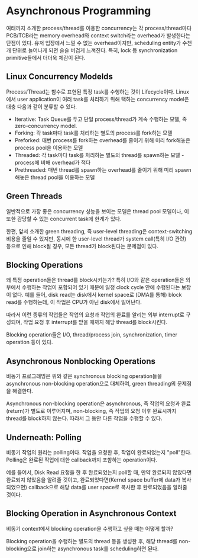 # Asynchronous Programming

여태까지 소개한 process/thread를 이용한 concurrency는 각 process/thread마다 PCB/TCB라는 memory overhead와 context switch라는 overhead가 발생한다는 단점이 있다.
유저 입장에서 느낄 수 없는 overhead이지만, scheduling entity가 수천 개 단위로 늘어나게 되면 슬슬 버겁게 느껴진다.
특히, lock 등 synchronization primitive들에서 더더욱 체감이 된다.

## Linux Concurrency Modelds

Process/Thread는 함수로 표현된 특정 task를 수행하는 것이 Lifecycle이다.
Linux에서 user application이 여러 task를 처리하기 위해 택하는 concurrency model은 대충 다음과 같이 분류할 수 있다.

* Iterative: Task Queue를 두고 단일 process/thread가 계속 수행하는 모델, 즉 zero-concurrency model.
* Forking: 각 task마다 task를 처리하는 별도의 process를 fork하는 모델
* Preforked: 매번 process를 fork하는 overhead를 줄이기 위해 미리 fork해놓은 process pool을 이용하는 모델
* Threaded: 각 task마다 task를 처리하는 별도의 thread를 spawn하는 모델 - process에 비해 overhead가 적다
* Prethreaded: 매번 thread를 spawn하는 overhead를 줄이기 위해 미리 spawn해놓은 thread pool을 이용하는 모델

## Green Threads

일반적으로 가장 좋은 concurrency 성능을 보이는 모델은 thread pool 모델이나,
이 또한 감당할 수 있는 concurrent task에 한계가 있다.

한편, 앞서 소개한 green threading, 즉 user-level threading은 context-switching 비용을 줄일 수 있지만,
동시에 한 user-level thread가 system call(특히 I/O 관련) 등으로 인해 block될 경우, 모든 thread가 block된다는 문제점이 있다.

## Blocking Operations

왜 특정 operation들은 thread를 block시키는가?
특히 I/O와 같은 operation들은 외부에서 수행하는 작업이 포함되어 있기 때문에 일정 clock cycle 안에 수행된다는 보장이 없다.
예를 들어, disk read는 disk에서 kernel space로 (DMA를 통해) block read를 수행하는데,
이 작업은 CPU가 아닌 disk에서 일어난다.

따라서 이런 종류의 작업들은 작업의 요청과 작업의 완료를 알리는 외부 interrupt로 구성되며,
작업 요청 후 interrupt를 받을 때까지 해당 thread를 block시킨다.

Blocking operation들은 I/O, thread/process join, synchronization, timer operation 등이 있다.

## Asynchronous Nonblocking Operations

비동기 프로그래밍은 위와 같은 synchronous blocking operation들을 asynchronous non-blocking operation으로 대체하여,
green threading의 문제점을 해결한다.

Asynchronous non-blocking operation은 asynchronous, 즉 작업의 요청과 완료(return)가 별도로 이루어지며,
non-blocking, 즉 작업의 요청 이후 완료시까지 thread를 block하지 않는다.
따라서 그 동안 다른 작업을 수행할 수 있다.

## Underneath: Polling

비동기 작업의 원리는 polling이다. 작업을 요청한 후, 작업이 완료되었는지 "poll"한다.
Polling은 완료된 작업에 대한 callback까지 포함하는 operation이다.

예를 들어서, Disk Read 요청을 한 후 완료되었는지 poll할 때,
만약 완료되지 않았다면 완료되지 않았음을 알려줄 것이고,
완료되었다면(Kernel space buffer에 data가 복사되었으면) callback으로 해당 data를 user space로 복사한 후 완료되었음을 알려줄 것이다.

## Blocking Operation in Asynchronous Context

비동기 context에서 blocking operation을 수행하고 싶을 때는 어떻게 할까?

Blocking operation을 수행하는 별도의 thread 등을 생성한 후,
해당 thread를 non-blocking으로 join하는 asynchronous task를 scheduling하면 된다.

